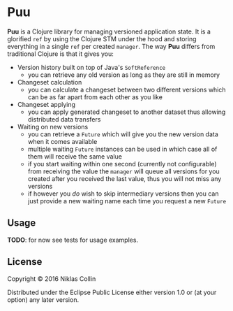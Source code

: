 # Puu

**Puu** is a Clojure library for managing versioned application state. It is a glorified `ref` by using the Clojure STM
under the hood and storing everything in a single `ref` per created `manager`. The way **Puu** differs from
traditional Clojure is that it gives you:

* Version history built on top of Java's `SoftReference`
    * you can retrieve any old version as long as they are still in memory
* Changeset calculation
    * you can calculate a changeset between two different versions which can be as far apart from each other as you like
* Changeset applying
    * you can apply generated changeset to another dataset thus allowing distributed data transfers
* Waiting on new versions
    * you can retrieve a `Future` which will give you the new version data when it comes available
    * multiple waiting `Future` instances can be used in which case all of them will receive the same value
    * if you start waiting within one second (currently not configurable) from receiving the value the `manager` will
      queue all versions for you created after you received the last value, thus you will not miss any versions
    * if however you *do* wish to skip intermediary versions then you can just provide a new waiting name each time
      you request a new `Future`

## Usage

**TODO**: for now see tests for usage examples.

## License

Copyright © 2016 Niklas Collin

Distributed under the Eclipse Public License either version 1.0 or (at
your option) any later version.
